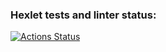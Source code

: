 ### Hexlet tests and linter status:
[![Actions Status](https://github.com/VladKuks/frontend-project-lvl1/workflows/hexlet-check/badge.svg)](https://github.com/VladKuks/frontend-project-lvl1/actions)